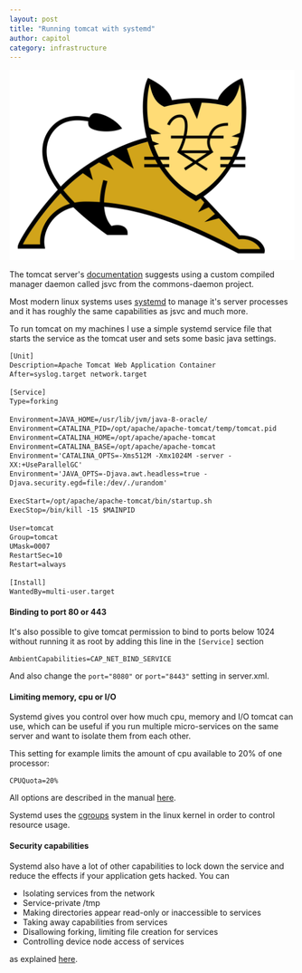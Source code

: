 ```yaml
---
layout: post
title: "Running tomcat with systemd"
author: capitol
category: infrastructure
---
```

![tomcat](/images/tomcat.png)

The tomcat server's [documentation](https://tomcat.apache.org/tomcat-9.0-doc/setup.html#Unix_daemon) 
suggests using a custom compiled manager daemon called jsvc from the commons-daemon project.

Most modern linux systems uses [systemd](https://www.freedesktop.org/wiki/Software/systemd/)
to manage it's server processes and it has roughly the same capabilities as jsvc and much more.

To run tomcat on my machines I use a simple systemd service file that starts the service as
the tomcat user and sets some basic java settings.

```text
[Unit]
Description=Apache Tomcat Web Application Container
After=syslog.target network.target

[Service]
Type=forking

Environment=JAVA_HOME=/usr/lib/jvm/java-8-oracle/
Environment=CATALINA_PID=/opt/apache/apache-tomcat/temp/tomcat.pid
Environment=CATALINA_HOME=/opt/apache/apache-tomcat
Environment=CATALINA_BASE=/opt/apache/apache-tomcat
Environment='CATALINA_OPTS=-Xms512M -Xmx1024M -server -XX:+UseParallelGC'
Environment='JAVA_OPTS=-Djava.awt.headless=true -Djava.security.egd=file:/dev/./urandom'

ExecStart=/opt/apache/apache-tomcat/bin/startup.sh
ExecStop=/bin/kill -15 $MAINPID

User=tomcat
Group=tomcat
UMask=0007
RestartSec=10
Restart=always

[Install]
WantedBy=multi-user.target
```

#### Binding to port 80 or 443

It's also possible to give tomcat permission to bind to ports below 1024 without running
it as root by adding this line in the `[Service]` section

```text
AmbientCapabilities=CAP_NET_BIND_SERVICE
```

And also change the `port="8080"` or `port="8443"` setting in server.xml.

#### Limiting memory, cpu or I/O

Systemd gives you control over how much cpu, memory and I/O tomcat can use, which can be
useful if you run multiple micro-services on the same server and want to isolate them
from each other.

This setting for example limits the amount of cpu available to 20% of one processor:

```text
CPUQuota=20%
```

All options are described in the manual [here](https://www.freedesktop.org/software/systemd/man/systemd.resource-control.html).

Systemd uses the [cgroups](https://en.wikipedia.org/wiki/Cgroups) system in the linux
kernel in order to control resource usage.

#### Security capabilities

Systemd also have a lot of other capabilities to lock down the service and reduce the
effects if your application gets hacked. You can

* Isolating services from the network
* Service-private /tmp
* Making directories appear read-only or inaccessible to services
* Taking away capabilities from services
* Disallowing forking, limiting file creation for services
* Controlling device node access of services

as explained [here](http://0pointer.de/blog/projects/security.html).
